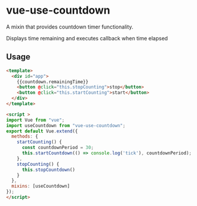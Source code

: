 # vue-use-countdown
A mixin that provides countdown timer functionality.

Displays time remaining and executes callback when time elapsed
## Usage

```html
<template>
  <div id="app">
    {{countdown.remainingTime}}
    <button @click="this.stopCounting">stop</button>
    <button @click="this.startCounting">start</button>
  </div>
</template>

<script >
import Vue from "vue";
import useCountdown from "vue-use-countdown";
export default Vue.extend({
  methods: {
    startCounting() {
      const countdownPeriod = 30;
      this.startCountdown(() => console.log('tick'), countdownPeriod);
    },
    stopCounting() {
      this.stopCountdown()
    }
  },
  mixins: [useCountdown]
});
</script>
```
